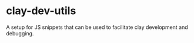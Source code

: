 # clay-dev-utils

A setup for JS snippets that can be used to facilitate clay development and debugging.
